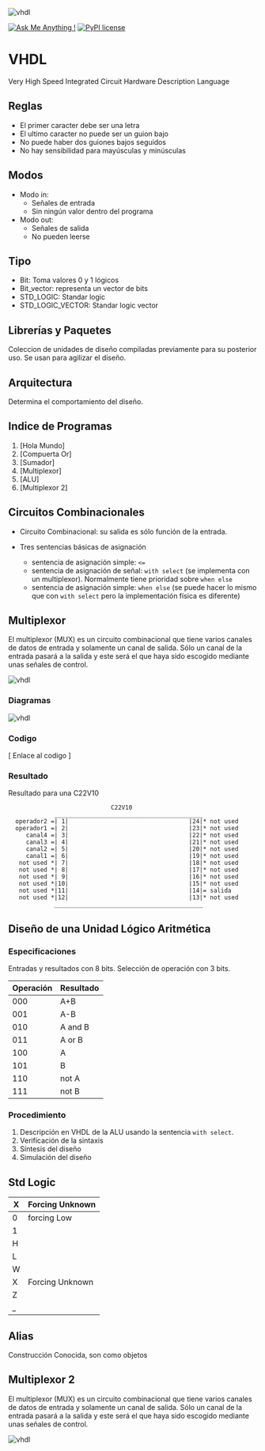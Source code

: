 ![vhdl](/LOGO.png)

[![Ask Me Anything !](https://img.shields.io/badge/Ask%20me-anything-1abc9c.svg)](https://github.com/RubioHaro/)
[![PyPI license](https://img.shields.io/pypi/l/ansicolortags.svg)](https://github.com/RubioHaro/VHDL/blob/master/LICENSE)

# VHDL

Very High Speed Integrated Circuit Hardware Description Language

## Reglas

* El primer caracter debe ser una letra
* El ultimo caracter no puede ser un guion bajo
* No puede haber dos guiones bajos seguidos
* No hay sensibilidad para mayúsculas y minúsculas

## Modos

* Modo in:
    - Señales de entrada
    - Sin ningún valor dentro del programa
* Modo out:
    - Señales de salida
    - No pueden leerse

## Tipo

* Bit: Toma valores 0 y 1 lógicos
* Bit_vector: representa un vector de bits
* STD_LOGIC: Standar logic
* STD_LOGIC_VECTOR: Standar logic vector

## Librerías y Paquetes

Coleccion de unidades de diseño compiladas previamente para su posterior uso. Se usan para agilizar el diseño.

## Arquitectura

Determina el comportamiento del diseño. 

## Indice de Programas

1. [Hola Mundo]
2. [Compuerta Or]
3. [Sumador]
4. [Multiplexor]
5. [ALU]
6. [Multiplexor 2]

## Circuitos Combinacionales

* Circuito Combinacional: su salida es sólo función de la entrada.

* Tres sentencias básicas de asignación
    - sentencia de asignación simple: `<=`
    - sentencia de asignación de señal: `with select` (se implementa con un multiplexor). Normalmente tiene prioridad sobre `when else`
    - sentencia de asignación simple: `when else` (se puede hacer lo mismo que con `with select` pero la implementación física es diferente) 

## Multiplexor

El multiplexor (MUX) es un circuito combinacional que tiene varios canales de datos de entrada y solamente un canal de salida. Sólo un canal de la entrada pasará a la salida y este será el que haya sido escogido mediante unas señales de control.

![vhdl](/programas/4.Multiplexor/img/VHDL.png)

### Diagramas

![vhdl](/programas/4.Multiplexor/img/MUX.png)

### Codigo

[ Enlace al codigo ]

### Resultado

Resultado para una C22V10

                                 C22V10
                 __________________________________________
      operador2 =| 1|                                  |24|* not used       
      operador1 =| 2|                                  |23|* not used       
         canal4 =| 3|                                  |22|* not used       
         canal3 =| 4|                                  |21|* not used       
         canal2 =| 5|                                  |20|* not used       
         canal1 =| 6|                                  |19|* not used       
       not used *| 7|                                  |18|* not used       
       not used *| 8|                                  |17|* not used       
       not used *| 9|                                  |16|* not used       
       not used *|10|                                  |15|* not used       
       not used *|11|                                  |14|= salida         
       not used *|12|                                  |13|* not used       
                 __________________________________________

## Diseño de una Unidad Lógico Aritmética

### Especificaciones

Entradas y resultados con 8 bits. Selección de operación con 3 bits.

| Operación | Resultado |
| --------- | --------- |
| 000       | A+B       |
| 001       | A-B       |
| 010       | A and B   |
| 011       | A or B    |
| 100       | A         |
| 101       | B         |
| 110       | not A     |
| 111       | not B     |

### Procedimiento

1. Descripción en VHDL de la ALU usando la sentencia `with select`.
2. Verificación de la sintaxis
3. Síntesis del diseño
4. Simulación del diseño

## Std Logic

| X   | Forcing Unknown |
| --- | --------------- |
| 0   | forcing Low     |
| 1   |                 |
| H   |                 |
| L   |                 |
| W   |                 |
| X   | Forcing Unknown |
| Z   |                 |
| \_  |                 |

## Alias
Construcción Conocida, son como objetos

## Multiplexor 2

El multiplexor (MUX) es un circuito combinacional que tiene varios canales de datos de entrada y solamente un canal de salida. Sólo un canal de la entrada pasará a la salida y este será el que haya sido escogido mediante unas señales de control.

![vhdl](/Programas/6.Multiplexor2/img/VHDL.png)